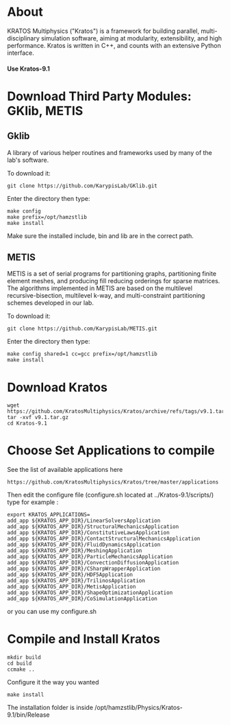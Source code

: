 # About 
KRATOS Multiphysics ("Kratos") is a framework for building parallel, multi-disciplinary simulation software, aiming at modularity, extensibility, and high performance. Kratos is written in C++, and counts with an extensive Python interface. 

#### Use Kratos-9.1

# Download Third Party Modules: GKlib, METIS

## Gklib
A library of various helper routines and frameworks used by many of the lab's software.

To download it:
```
git clone https://github.com/KarypisLab/GKlib.git
```

Enter the directory then type:
```
make config
make prefix=/opt/hamzstlib
make install
```
Make sure the installed include, bin and lib are in the correct path.

## METIS
METIS is a set of serial programs for partitioning graphs, partitioning finite element meshes, and producing fill reducing orderings for sparse matrices. The algorithms implemented in METIS are based on the multilevel recursive-bisection, multilevel k-way, and multi-constraint partitioning schemes developed in our lab.

To download it:
```
git clone https://github.com/KarypisLab/METIS.git
```

Enter the directory then type:
```
make config shared=1 cc=gcc prefix=/opt/hamzstlib
make install
```

# Download Kratos
    wget https://github.com/KratosMultiphysics/Kratos/archive/refs/tags/v9.1.tar.gz
    tar -xvf v9.1.tar.gz
    cd Kratos-9.1

# Choose Set Applications to compile
See the list of available applications here

```
https://github.com/KratosMultiphysics/Kratos/tree/master/applications
```

Then edit the configure file (configure.sh located at ../Kratos-9.1/scripts/) type for example :
```
export KRATOS_APPLICATIONS=
add_app ${KRATOS_APP_DIR}/LinearSolversApplication
add_app ${KRATOS_APP_DIR}/StructuralMechanicsApplication
add_app ${KRATOS_APP_DIR}/ConstitutiveLawsApplication
add_app ${KRATOS_APP_DIR}/ContactStructuralMechanicsApplication
add_app ${KRATOS_APP_DIR}/FluidDynamicsApplication
add_app ${KRATOS_APP_DIR}/MeshingApplication
add_app ${KRATOS_APP_DIR}/ParticleMechanicsApplication
add_app ${KRATOS_APP_DIR}/ConvectionDiffusionApplication
add_app ${KRATOS_APP_DIR}/CSharpWrapperApplication
add_app ${KRATOS_APP_DIR}/HDF5Application
add_app ${KRATOS_APP_DIR}/TrilinosApplication
add_app ${KRATOS_APP_DIR}/MetisApplication
add_app ${KRATOS_APP_DIR}/ShapeOptimizationApplication
add_app ${KRATOS_APP_DIR}/CoSimulationApplication
```

or you can use my configure.sh

# Compile and Install Kratos

    mkdir build 
    cd build
    ccmake ..
  
 Configure it the way you wanted
  
    make install
    
  The installation folder is inside /opt/hamzstlib/Physics/Kratos-9.1/bin/Release

